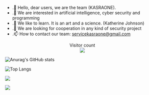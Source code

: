 
- .👋 Hello, dear users, we are the team (KASRAONE).
- .👀 We are interested in artificial intelligence, cyber security and programming
- .🌱 We like to learn. It is an art and a science. (Katherine Johnson)
- .💞️ We are looking for cooperation in any kind of security project
- .📫 How to contact our team: servicekasraone@gmail.com






>

<p align="center"> 
  Visitor count<br>
  <img src="https://profile-counter.glitch.me/kasraone/count.svg" />
</p>

![Anurag's GitHub stats](https://github-readme-stats.vercel.app/api?username=kasraone&show_icons=true&theme=transparent)

![Top Langs](https://github-readme-stats.vercel.app/api/top-langs/?username=kasraone&hide_progress=true)

[![](https://visitcount.itsvg.in/api?id=kasraone&label=Red%20team&icon=1&pretty=false)](https://visitcount.itsvg.in)


 <p>    <img src="https://skillicons.dev/icons?i=c,cs,php,powershell,bash,cpp,django,git,go,java,kubernetes,laravel,mysql,postgres,postman,py,js,html,css,bsd,linux,tailwind,unity,webpack,wordpress,arduino,raspberrypi,redux,react,nextjs,nginx,sqlite,nodejs,gitlab,github,electron,docker,bootstrap,qt,regex,kotlin,visualstudio" />

</p>
